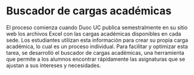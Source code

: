 # Buscador de cargas académicas

El proceso comienza cuando Duoc UC publica semestralmente en su sitio web los archivos Excel con las cargas académicas disponibles en cada sede. Los estudiantes utilizan esta información para crear su propia carga académica, lo cual es un proceso individual. Para facilitar y optimizar esta tarea, se desarrolló el buscador de cargas académicas, una herramienta que permite a los alumnos encontrar rápidamente las asignaturas que se ajustan a sus intereses y necesidades.
